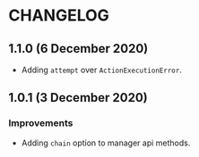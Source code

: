 # CHANGELOG

## 1.1.0 (6 December 2020)

- Adding `attempt` over `ActionExecutionError`.

## 1.0.1 (3 December 2020)

### Improvements

- Adding `chain` option to manager api methods.